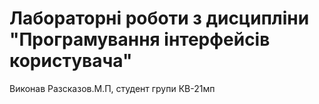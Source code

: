 # Лабораторні роботи з дисципліни "Програмування інтерфейсів користувача"
Виконав Разсказов.М.П, студент групи КВ-21мп
